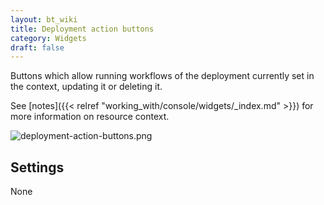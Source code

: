 ```yaml
---
layout: bt_wiki
title: Deployment action buttons
category: Widgets
draft: false
---
```

Buttons which allow running workflows of the deployment currently set in the context, updating it or deleting it.

See [notes]({{< relref "working_with/console/widgets/_index.md" >}}) for more information on resource context.

![deployment-action-buttons.png]( /images/ui/widgets/deployment-action-buttons.png )


## Settings

None
